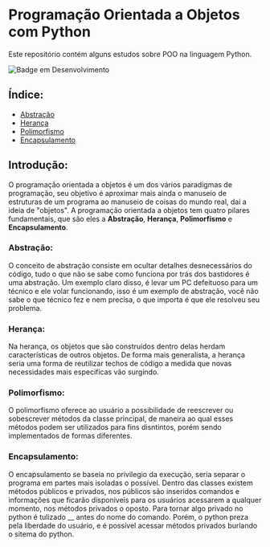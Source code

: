 # Programação Orientada a Objetos com Python

Este repositório contém alguns estudos sobre POO na linguagem Python.

![Badge em Desenvolvimento](http://img.shields.io/static/v1?label=STATUS&message=EM%20DESENVOLVIMENTO&color=GREEN&style=for-the-badge)

## Índice:

* [Abstração](#Abstração)
* [Herança](#Herança)
* [Polimorfismo](#Polimorfismo)
* [Encapsulamento](#Encapsulamento)

## Introdução:

O programação orientada a objetos é um dos vários paradigmas de programação, seu objetivo é aproximar mais ainda o manuseio de estruturas de um programa ao manuseio de coisas do mundo real, dai a ideia de "objetos". A programação orientada a objetos tem quatro pilares fundamentais, que são eles a **Abstração**, **Herança**, **Polimorfismo** e **Encapsulamento**.

### Abstração:

O conceito de abstração consiste em ocultar detalhes desnecessários do código, tudo o que não se sabe como funciona por trás dos bastidores é uma abstração. Um exemplo claro disso, é levar um PC defeituoso para um técnico e ele volar funcionando, isso é um exemplo de abstração, você não sabe o que técnico fez e nem precisa, o que importa é que ele resolveu seu problema.

### Herança:

Na herança, os objetos que são construídos dentro delas herdam características de outros objetos. De forma mais generalista, a herança seria uma forma de reutilizar techos de código a medida que novas necessidades mais especificas vão surgindo.

### Polimorfismo:

O polimorfismo oferece ao usuário a possibilidade de reescrever ou sobescrever métodos da classe principal, de maneira ao qual esses métodos podem ser utilizados para fins disntintos, porém sendo implementados de formas diferentes.

### Encapsulamento:

O encapsulamento se baseia no privilegio da execução, seria separar o programa em partes mais isoladas o possível. Dentro das classes existem métodos públicos e privados, nos públicos são inseridos comandos e informações que ficarão disponiveis para os usuários acessarem a qualquer momento, nos métodos privados o oposto. Para tornar algo privado no python é tulizado __ antes do nome do comando. Porém, o python preza pela liberdade do usuário, e é possível acessar métodos privados burlando o sitema do python.